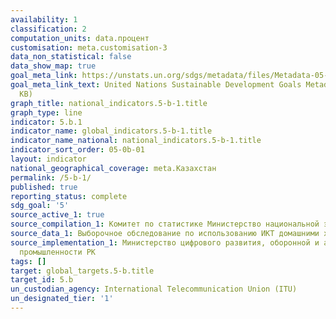 ```yaml
---
availability: 1
classification: 2
computation_units: data.процент
customisation: meta.customisation-3
data_non_statistical: false
data_show_map: true
goal_meta_link: https://unstats.un.org/sdgs/metadata/files/Metadata-05-0B-01.pdf
goal_meta_link_text: United Nations Sustainable Development Goals Metadata (PDF 211
  KB)
graph_title: national_indicators.5-b-1.title
graph_type: line
indicator: 5.b.1
indicator_name: global_indicators.5-b-1.title
indicator_name_national: national_indicators.5-b-1.title
indicator_sort_order: 05-0b-01
layout: indicator
national_geographical_coverage: meta.Казахстан
permalink: /5-b-1/
published: true
reporting_status: complete
sdg_goal: '5'
source_active_1: true
source_compilation_1: Комитет по статистике Министерство национальной экономики РК
source_data_1: Выборочное обследование по использованию ИКТ домашними хозяйствами
source_implementation_1: Министерство цифрового развития, оборонной и аэрокосмической
  промышленности РК
tags: []
target: global_targets.5-b.title
target_id: 5.b
un_custodian_agency: International Telecommunication Union (ITU)
un_designated_tier: '1'
---
```

